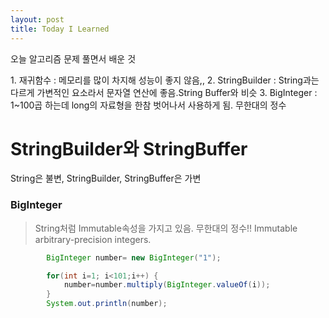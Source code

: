 ```yaml
---
layout: post
title: Today I Learned
---
```


<p>오늘 알고리즘 문제 풀면서 배운 것</p>
1. 재귀함수 : 메모리를 많이 차지해 성능이 좋지 않음,,
2. StringBuilder : String과는 다르게 가변적인 요소라서 문자열 연산에 좋음.String Buffer와 비슷
3. BigInteger : 1~100곱 하는데 long의 자료형을 한참 벗어나서 사용하게 됨. 무한대의 정수

<!-- ![Image of Yaktocat](https://octodex.github.com/images/yaktocat.png) -->

# StringBuilder와 StringBuffer

String은 불변,
StringBuilder, StringBuffer은 가변

### BigInteger

> String처럼 Immutable속성을 가지고 있음.
> 무한대의 정수!! Immutable arbitrary-precision integers.

```java
		BigInteger number= new BigInteger("1");

		for(int i=1; i<101;i++) {
			number=number.multiply(BigInteger.valueOf(i));
		}
		System.out.println(number);
```


